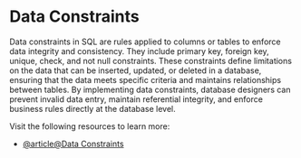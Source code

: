 # Data Constraints

Data constraints in SQL are rules applied to columns or tables to enforce data integrity and consistency. They include primary key, foreign key, unique, check, and not null constraints. These constraints define limitations on the data that can be inserted, updated, or deleted in a database, ensuring that the data meets specific criteria and maintains relationships between tables. By implementing data constraints, database designers can prevent invalid data entry, maintain referential integrity, and enforce business rules directly at the database level.

Visit the following resources to learn more:

- [@article@Data Constraints](https://www.w3schools.com/sql/sql_constraints.asp)